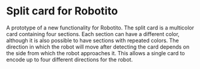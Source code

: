 # Split card for Robotito
A prototype of a new functionality for Robotito. The split card is a multicolor card containing four sections. Each section can have a different color, although it is also possible to have sections with repeated colors. The direction in which the robot will move after detecting the card depends on the side from which the robot approaches it. This allows a single card to encode up to four different directions for the robot.
